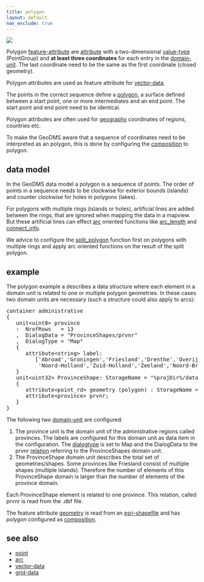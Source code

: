 ```yaml
---
title: polygon
layout: default
nav_exclude: true
---
```

![](../assets/img/GUI/polygon_format.png)

Polygon [feature-attribute](feature-attribute) are [attribute](attribute) with a two-dimensional [value-type](value-type) (PointGroup) and **at least three coordinates** for each entry in the [domain-unit](domain-unit). The last coordinate need to be the same as the first coordinate (closed geometry).

Polygon attributes are used as feature attribute for [vector-data](vector-data). 

The points in the correct sequence define a [polygon](https://en.wikipedia.org/wiki/Polygon), a surface defined between a start point, one or more intermediates and an end point. The start point and end point need to be identical.

Polygon attributes are often used for [geography](geography) coordinates of regions, countries etc.

To make the GeoDMS aware that a sequence of coordinates need to be interpreted as an polygon, this is done by configuring the [composition](composition) to polygon.

## data model

In the GeoDMS data model a polygon is a sequence of points. The order of points in a sequence needs to be clockwise for exterior bounds (islands) and counter clockwise for holes in polygons (lakes).

For polygons with multiple rings (islands or holes), artificial lines are added between the rings, that are ignored when mapping the data in a mapview. But these artificial lines can effect [arc](arc) oriented functions like [arc_length](arc_length) and [connect_info](connect_info).

We advice to configure the [split_polygon](split_polygon) function first on polygons with multiple rings and apply arc oriented functions on the result of the split polygon.

## example

The polygon example a describes a data structure where each element in a domain unit is related to one or multiple polygon geometries. In these cases two domain units are necessary (such a structure could also apply to arcs):

<pre>
container administrative
{
   unit&lt;uint8&gt; province
   :  NrofRows   = 13
   ,  DialogData = "ProvinceShapes/prvnr"
   ,  DialogType = "Map"
   {
      attribute&lt;string&gt; label: 
         ['Abroad','Groningen','Friesland','Drenthe','Overijssel','Gelderland','Utrecht',
          'Noord-Holland','Zuid-Holland','Zeeland','Noord-Brabant','Limburg','Flevoland'];`
   }
   unit&lt;uint32&gt; ProvinceShape: StorageName = "%projDir%/data/Geography/prv.dbf"
   {
      attribute&lt;point_rd&gt; geometry (polygon) : StorageName = "%projDir%/data/Geography/prv.shp";
      attribute&lt;province&gt; prvnr;
   }
}
</pre>

The following two [domain-unit](domain-unit) are configured:

1.  The province unit is the domain unit of the administrative regions called provinces. The labels are configured for this domain unit as data item    in the configuration. The [dialogtype](dialogtype) is set to Map and the DialogData to the prvnr [relation](relation) referring to the ProvinceShapes domain unit.
2.  The ProvinceShape domain unit describes the total set of geometries/shapes. Some provinces like Friesland consist of multiple shapes (multiple islands). Therefore the number of elements of this ProvinceShape domain is larger than the number of elements of the province domain.

Each ProvinceShape element is related to one province. This relation, called prvnr is read from the .dbf file.

The feature attribute [geometry](geometry) is read from an [esri-shapefile](esri-shapefile) and has *polygon* configured as [composition](composition).

## see also
- [point](point)
- [arc](arc)
- [vector-data](vector-data)
- [grid-data](grid-data)
